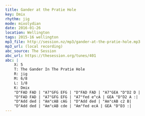 ```yaml
---
title: Gander at the Pratie Hole
key: Dmix
rhythm: jig
mode: mixolydian
date: 2016-01-26
location: Wellington
tags: 2015-16 wellington 
mp3_file: http://session.nz/mp3/gander-at-the-pratie-hole.mp3
mp3_url: (local recording)
abc_source: The Session
abc_url: https://thesession.org/tunes/401
abc: |
    X: 5
    T: The Gander In The Pratie Hole
    R: jig
    M: 6/8
    L: 1/8
    K: Dmix
    "D"FAD FAD | "A7"GFG EFG | "D"FAD FAD | "A7"GEA "D"D2 D |
    "D"FAD FAD | "A7"GFG EFG | "A7"fed e^cA | GEA "D"D2 A :|
    "D"Add ded | "Am"cAB cAG | "D"Add ded | "Am"cAB c2 B|
    "D"Add ded | "Am"cAB cde | "Am"fed ecA | GEA "D"D3 :|
---
```

